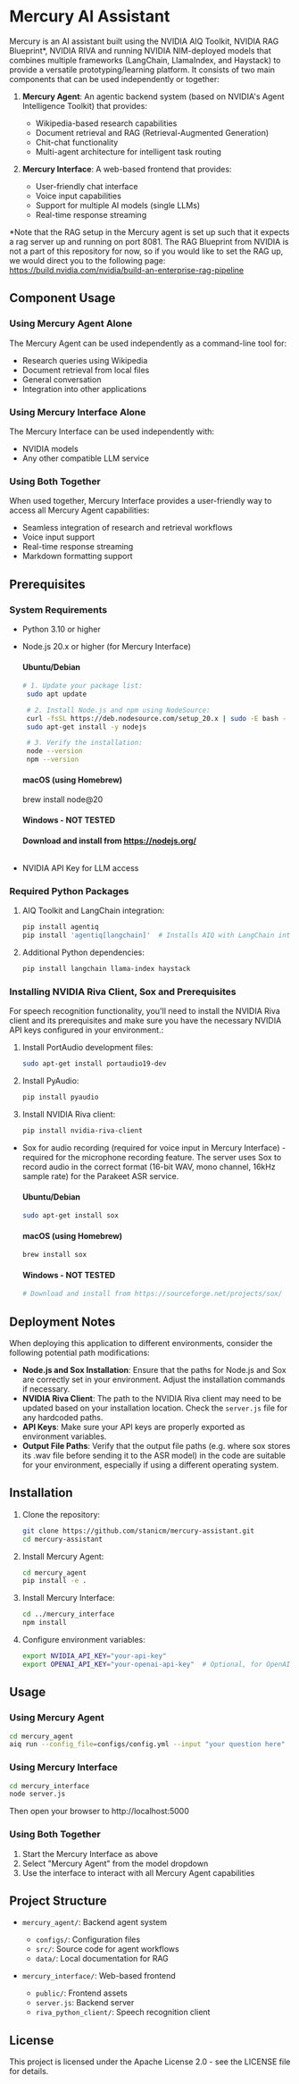 # Mercury AI Assistant

Mercury is an AI assistant built using the NVIDIA AIQ Toolkit, NVIDIA RAG Blueprint*, NVIDIA RIVA and running NVIDIA NIM-deployed models that combines multiple frameworks (LangChain, LlamaIndex, and Haystack) to provide a versatile prototyping/learning platform. It consists of two main components that can be used independently or together:

1. **Mercury Agent**: An agentic backend system (based on NVIDIA's Agent Intelligence Toolkit) that provides:
   - Wikipedia-based research capabilities
   - Document retrieval and RAG (Retrieval-Augmented Generation)
   - Chit-chat functionality
   - Multi-agent architecture for intelligent task routing

2. **Mercury Interface**: A web-based frontend that provides:
   - User-friendly chat interface
   - Voice input capabilities
   - Support for multiple AI models (single LLMs)
   - Real-time response streaming

*Note that the RAG setup in the Mercury agent is set up such that it expects a rag server up and running on port 8081. The RAG Blueprint from NVIDIA is not a part of this repository for now, so if you would like to set the RAG up, we would direct you to the following page: https://build.nvidia.com/nvidia/build-an-enterprise-rag-pipeline

## Component Usage

### Using Mercury Agent Alone
The Mercury Agent can be used independently as a command-line tool for:
- Research queries using Wikipedia
- Document retrieval from local files
- General conversation
- Integration into other applications

### Using Mercury Interface Alone
The Mercury Interface can be used independently with:
- NVIDIA models
- Any other compatible LLM service

### Using Both Together
When used together, Mercury Interface provides a user-friendly way to access all Mercury Agent capabilities:
- Seamless integration of research and retrieval workflows
- Voice input support
- Real-time response streaming
- Markdown formatting support

## Prerequisites

### System Requirements
- Python 3.10 or higher
- Node.js 20.x or higher (for Mercury Interface)

  #### Ubuntu/Debian
  ```bash
  # 1. Update your package list:
   sudo apt update

   # 2. Install Node.js and npm using NodeSource:
   curl -fsSL https://deb.nodesource.com/setup_20.x | sudo -E bash -
   sudo apt-get install -y nodejs

   # 3. Verify the installation:
   node --version
   npm --version
   ```
  
  #### macOS (using Homebrew)
  brew install node@20

  #### Windows - NOT TESTED
  #### Download and install from https://nodejs.org/
  ```
  
- NVIDIA API Key for LLM access

### Required Python Packages
1. AIQ Toolkit and LangChain integration:
   ```bash
   pip install agentiq
   pip install 'agentiq[langchain]'  # Installs AIQ with LangChain integration
   ```

2. Additional Python dependencies:
   ```bash
   pip install langchain llama-index haystack
   ```

### Installing NVIDIA Riva Client, Sox and Prerequisites

For speech recognition functionality, you'll need to install the NVIDIA Riva client and its prerequisites and make sure you have the necessary NVIDIA API keys configured in your environment.:

1. Install PortAudio development files:
   ```bash
   sudo apt-get install portaudio19-dev
   ```

2. Install PyAudio:
   ```bash
   pip install pyaudio
   ```

3. Install NVIDIA Riva client:
   ```bash
   pip install nvidia-riva-client
   ```
   
- Sox for audio recording (required for voice input in Mercury Interface) - required for the microphone recording feature. The server uses Sox to record audio in the correct format (16-bit WAV, mono channel, 16kHz sample rate) for the Parakeet ASR service.

  
  #### Ubuntu/Debian
  ```bash
  sudo apt-get install sox
  ```

  #### macOS (using Homebrew)
  ```bash
  brew install sox
  ```

  #### Windows - NOT TESTED
  ```bash
  # Download and install from https://sourceforge.net/projects/sox/
  ```
  
## Deployment Notes

When deploying this application to different environments, consider the following potential path modifications:

- **Node.js and Sox Installation**: Ensure that the paths for Node.js and Sox are correctly set in your environment. Adjust the installation commands if necessary.
- **NVIDIA Riva Client**: The path to the NVIDIA Riva client may need to be updated based on your installation location. Check the `server.js` file for any hardcoded paths.
- **API Keys**: Make sure your API keys are properly exported as environment variables.
- **Output File Paths**: Verify that the output file paths (e.g. where sox stores its .wav file before sending it to the ASR model) in the code are suitable for your environment, especially if using a different operating system.

## Installation

1. Clone the repository:
   ```bash
   git clone https://github.com/stanicm/mercury-assistant.git
   cd mercury-assistant
   ```

2. Install Mercury Agent:
   ```bash
   cd mercury_agent
   pip install -e .
   ```

3. Install Mercury Interface:
   ```bash
   cd ../mercury_interface
   npm install
   ```

4. Configure environment variables:
   ```bash
   export NVIDIA_API_KEY="your-api-key"
   export OPENAI_API_KEY="your-openai-api-key"  # Optional, for OpenAI models
   ```

## Usage

### Using Mercury Agent
```bash
cd mercury_agent
aiq run --config_file=configs/config.yml --input "your question here"
```

### Using Mercury Interface
```bash
cd mercury_interface
node server.js
```
Then open your browser to http://localhost:5000

### Using Both Together
1. Start the Mercury Interface as above
2. Select "Mercury Agent" from the model dropdown
3. Use the interface to interact with all Mercury Agent capabilities

## Project Structure

- `mercury_agent/`: Backend agent system
  - `configs/`: Configuration files
  - `src/`: Source code for agent workflows
  - `data/`: Local documentation for RAG

- `mercury_interface/`: Web-based frontend
  - `public/`: Frontend assets
  - `server.js`: Backend server
  - `riva_python_client/`: Speech recognition client

## License

This project is licensed under the Apache License 2.0 - see the LICENSE file for details. 
